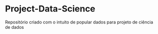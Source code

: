 # Project-Data-Science
Repositório criado com o intuito de popular dados para projeto de ciência de dados
